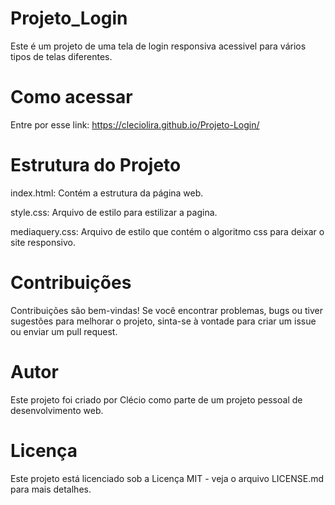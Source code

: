 # Projeto_Login
Este é um projeto de uma tela de login responsiva acessivel para vários tipos de telas diferentes.

# Como acessar
Entre por esse link: https://cleciolira.github.io/Projeto-Login/

# Estrutura do Projeto
index.html: Contém a estrutura da página web.

style.css: Arquivo de estilo para estilizar a pagina.

mediaquery.css: Arquivo de estilo que contém o algoritmo css para deixar o site responsivo.

# Contribuições
Contribuições são bem-vindas! Se você encontrar problemas, bugs ou tiver sugestões para melhorar o projeto, sinta-se à vontade para criar um issue ou enviar um pull request.

# Autor
Este projeto foi criado por Clécio como parte de um projeto pessoal de desenvolvimento web.

# Licença
Este projeto está licenciado sob a Licença MIT - veja o arquivo LICENSE.md para mais detalhes.
